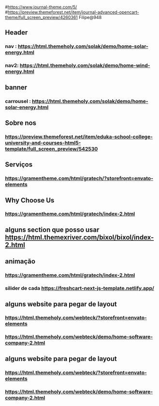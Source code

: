 #https://www.journal-theme.com/5/
#https://preview.themeforest.net/item/journal-advanced-opencart-theme/full_screen_preview/4260361
Filipe@948
## Header
### nav : https://html.themeholy.com/solak/demo/home-solar-energy.html
### nav2: https://html.themeholy.com/solak/demo/home-wind-energy.html
## banner 
### carrousel : https://html.themeholy.com/solak/demo/home-solar-energy.html

## Sobre nos
### https://preview.themeforest.net/item/eduka-school-college-university-and-courses-html5-template/full_screen_preview/542530

## Serviços
### https://gramentheme.com/html/gratech/?storefront=envato-elements

## Why Choose Us
### https://gramentheme.com/html/gratech/index-2.html

## alguns section que posso usar https://html.themexriver.com/bixol/bixol/index-2.html

## animação
### https://gramentheme.com/html/gratech/index-2.html
### silider de cada https://freshcart-next-js-template.netlify.app/

## alguns website para pegar de layout
### https://html.themeholy.com/webteck/?storefront=envato-elements
### https://html.themeholy.com/webteck/demo/home-software-company-2.html

## alguns website para pegar de layout
### https://html.themeholy.com/webteck/?storefront=envato-elements
### https://html.themeholy.com/webteck/demo/home-software-company-2.html





